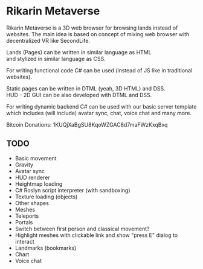 # Rikarin Metaverse

Rikarin Metaverse is a 3D web browser for browsing lands instead of websites. The main idea is based on concept of mixing web browser with decentralized VR like SecondLife. 

Lands (Pages) can be written in similar language as HTML  
and stylized in similar language as CSS.

For writing functional code C# can be used (instead of JS like in traditional websites).


Static pages can be written in DTML (yeah, 3D HTML) and DSS.  
HUD - 2D GUI can be also developed with DTML and DSS.


For writing dynamic backend C# can be used with our basic server template which includes (will include) avatar sync, chat, voice chat and many more.


Bitcoin Donations: 1KUQjXaBgSU8KqoWZGAC8d7maFWzKxqBxq

## TODO

- Basic movement
- Gravity
- Avatar sync
- HUD renderer
- Heightmap loading
- C# Roslyn script interpreter (with sandboxing)
- Texture loading (objects)
- Other shapes
- Meshes
- Teleports
- Portals
- Switch between first person and classical movement?
- Highlight meshes with clickable link and show "press E" dialog to interact
- Landmarks (bookmarks)
- Chart
- Voice chat
